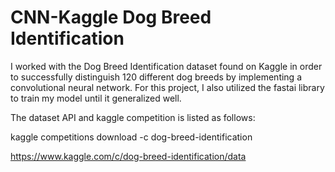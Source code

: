 # CNN-Kaggle Dog Breed Identification 

I worked with the Dog Breed Identification dataset found on Kaggle in order to successfully distinguish 120 different dog breeds by implementing a convolutional neural network. For this project, I also utilized the fastai library to train my model until it generalized well. 

The dataset API and kaggle competition is listed as follows:

kaggle competitions download -c dog-breed-identification

https://www.kaggle.com/c/dog-breed-identification/data
